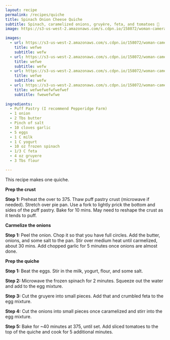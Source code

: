 ```yaml
---
layout: recipe 
permalink: /recipes/quiche
title: Spinach Onion Cheese Quiche
subtitle: Spinach, caramelized onions, gruyère, feta, and tomatoes 🎉
image: https://s3-us-west-2.amazonaws.com/s.cdpn.io/158072/woman-camera.jpg

images:
  - url: https://s3-us-west-2.amazonaws.com/s.cdpn.io/158072/woman-camera.jpg
    title: wefwe
    subtitle: wefw
  - url: https://s3-us-west-2.amazonaws.com/s.cdpn.io/158072/woman-camera.jpg
    title: wefwe
    subtitle: wefw
  - url: https://s3-us-west-2.amazonaws.com/s.cdpn.io/158072/woman-camera.jpg
    title: wefwe
    subtitle: wefw
  - url: https://s3-us-west-2.amazonaws.com/s.cdpn.io/158072/woman-camera.jpg
    title: wefwefwefwfwefwef
    subtitle: fwewefwfwe
  
ingredients:
  - Puff Pastry (I recommend Pepperidge Farm)
  - 1 onion
  - 2 Tbs butter
  - Pinch of salt
  - 10 cloves garlic
  - 5 eggs
  - 1 C milk
  - 1 C yogurt
  - 10 oz frozen spinach
  - 1/3 C feta
  - 4 oz gruyere
  - 3 Tbs flour

---
```


This recipe makes one quiche. 

**Prep the crust**

**Step 1:** Preheat the over to 375. Thaw puff pastry crust (microwave if needed). Stretch over pie pan. Use a fork to lightly prick the bottom and sides of the puff pastry. Bake for 10 mins. May need to reshape the crust as it tends to puff.


**Carmelize the onions**

**Step 1:** Peel the onion. Chop it so that you have full circles. Add the butter, onions, and some salt to the pan. Stir over medium heat until carmelized, about 30 mins. Add chopped garlic for 5 minutes once onions are almost done. 


**Prep the quiche**

**Step 1:** Beat the eggs. Stir in the milk, yogurt, flour, and some salt. 

**Step 2:** Microwave the frozen spinach for 2 minutes. Squeeze out the water and add to the egg mixture.

**Step 3:** Cut the gruyere into small pieces. Add that and crumbled feta to the egg mixture. 

**Step 4:** Cut the onions into small pieces once caramelized and stirr into the egg mixture. 

**Step 5:** Bake for ~40 minutes at 375, until set. Add sliced tomatoes to the top of the quiche and cook for 5 additional minutes.

